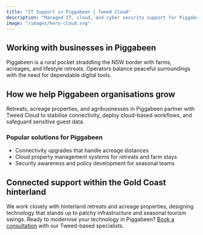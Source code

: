 ```yaml
---
title: "IT Support in Piggabeen | Tweed Cloud"
description: "Managed IT, cloud, and cyber security support for Piggabeen businesses within the Gold Coast hinterland."
image: "/images/hero-cloud.svg"
---
```


## Working with businesses in Piggabeen
Piggabeen is a rural pocket straddling the NSW border with farms, acreages, and lifestyle retreats. Operators balance peaceful surroundings with the need for dependable digital tools.

## How we help Piggabeen organisations grow
Retreats, acreage properties, and agribusinesses in Piggabeen partner with Tweed Cloud to stabilise connectivity, deploy cloud-based workflows, and safeguard sensitive guest data.

### Popular solutions for Piggabeen
- Connectivity upgrades that handle acreage distances
- Cloud property management systems for retreats and farm stays
- Security awareness and policy development for seasonal teams

## Connected support within the Gold Coast hinterland
We work closely with hinterland retreats and acreage properties, designing technology that stands up to patchy infrastructure and seasonal tourism swings. Ready to modernise your technology in Piggabeen? [Book a consultation](/consultation/) with our Tweed-based specialists.
